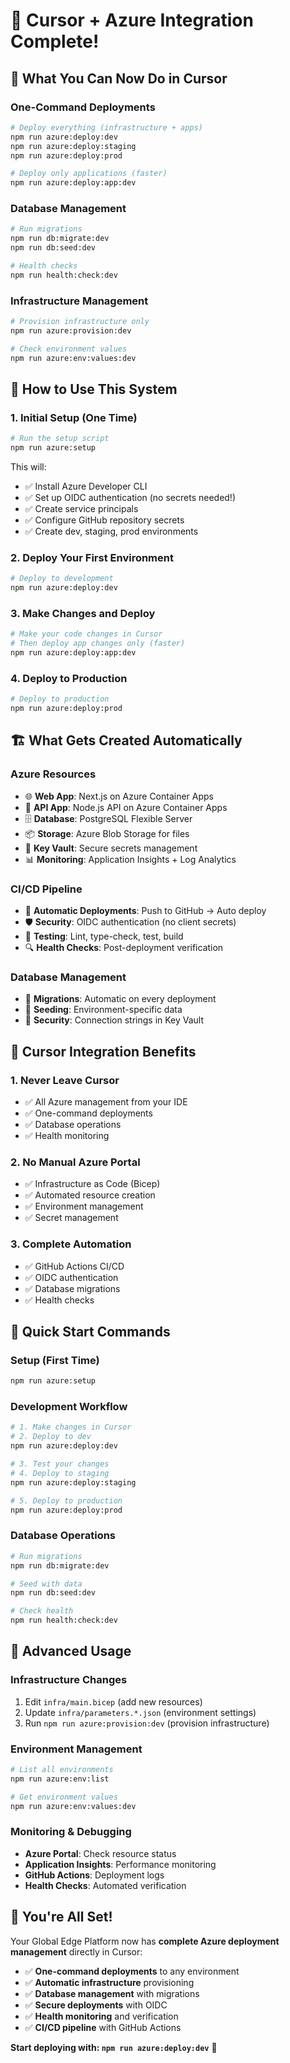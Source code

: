# 🎯 Cursor + Azure Integration Complete!

## 🚀 What You Can Now Do in Cursor

### **One-Command Deployments**
```bash
# Deploy everything (infrastructure + apps)
npm run azure:deploy:dev
npm run azure:deploy:staging  
npm run azure:deploy:prod

# Deploy only applications (faster)
npm run azure:deploy:app:dev
```

### **Database Management**
```bash
# Run migrations
npm run db:migrate:dev
npm run db:seed:dev

# Health checks
npm run health:check:dev
```

### **Infrastructure Management**
```bash
# Provision infrastructure only
npm run azure:provision:dev

# Check environment values
npm run azure:env:values:dev
```

## 🎯 How to Use This System

### **1. Initial Setup (One Time)**
```bash
# Run the setup script
npm run azure:setup
```

This will:
- ✅ Install Azure Developer CLI
- ✅ Set up OIDC authentication (no secrets needed!)
- ✅ Create service principals
- ✅ Configure GitHub repository secrets
- ✅ Create dev, staging, prod environments

### **2. Deploy Your First Environment**
```bash
# Deploy to development
npm run azure:deploy:dev
```

### **3. Make Changes and Deploy**
```bash
# Make your code changes in Cursor
# Then deploy app changes only (faster)
npm run azure:deploy:app:dev
```

### **4. Deploy to Production**
```bash
# Deploy to production
npm run azure:deploy:prod
```

## 🏗️ What Gets Created Automatically

### **Azure Resources**
- 🌐 **Web App**: Next.js on Azure Container Apps
- 🔌 **API App**: Node.js API on Azure Container Apps  
- 🗄️ **Database**: PostgreSQL Flexible Server
- 📦 **Storage**: Azure Blob Storage for files
- 🔐 **Key Vault**: Secure secrets management
- 📊 **Monitoring**: Application Insights + Log Analytics

### **CI/CD Pipeline**
- 🔄 **Automatic Deployments**: Push to GitHub → Auto deploy
- 🛡️ **Security**: OIDC authentication (no client secrets)
- 🧪 **Testing**: Lint, type-check, test, build
- 🔍 **Health Checks**: Post-deployment verification

### **Database Management**
- 🔄 **Migrations**: Automatic on every deployment
- 🌱 **Seeding**: Environment-specific data
- 🔐 **Security**: Connection strings in Key Vault

## 🎯 Cursor Integration Benefits

### **1. Never Leave Cursor**
- ✅ All Azure management from your IDE
- ✅ One-command deployments
- ✅ Database operations
- ✅ Health monitoring

### **2. No Manual Azure Portal**
- ✅ Infrastructure as Code (Bicep)
- ✅ Automated resource creation
- ✅ Environment management
- ✅ Secret management

### **3. Complete Automation**
- ✅ GitHub Actions CI/CD
- ✅ OIDC authentication
- ✅ Database migrations
- ✅ Health checks

## 🚀 Quick Start Commands

### **Setup (First Time)**
```bash
npm run azure:setup
```

### **Development Workflow**
```bash
# 1. Make changes in Cursor
# 2. Deploy to dev
npm run azure:deploy:dev

# 3. Test your changes
# 4. Deploy to staging
npm run azure:deploy:staging

# 5. Deploy to production
npm run azure:deploy:prod
```

### **Database Operations**
```bash
# Run migrations
npm run db:migrate:dev

# Seed with data
npm run db:seed:dev

# Check health
npm run health:check:dev
```

## 🔧 Advanced Usage

### **Infrastructure Changes**
1. Edit `infra/main.bicep` (add new resources)
2. Update `infra/parameters.*.json` (environment settings)
3. Run `npm run azure:provision:dev` (provision infrastructure)

### **Environment Management**
```bash
# List all environments
npm run azure:env:list

# Get environment values
npm run azure:env:values:dev
```

### **Monitoring & Debugging**
- **Azure Portal**: Check resource status
- **Application Insights**: Performance monitoring
- **GitHub Actions**: Deployment logs
- **Health Checks**: Automated verification

## 🎉 You're All Set!

Your Global Edge Platform now has **complete Azure deployment management** directly in Cursor:

- ✅ **One-command deployments** to any environment
- ✅ **Automatic infrastructure** provisioning
- ✅ **Database management** with migrations
- ✅ **Secure deployments** with OIDC
- ✅ **Health monitoring** and verification
- ✅ **CI/CD pipeline** with GitHub Actions

**Start deploying with: `npm run azure:deploy:dev`** 🚀
